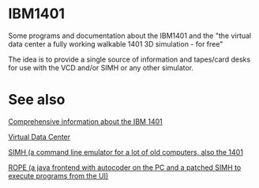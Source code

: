 # IBM1401

Some programs and documentation about the IBM1401 and the "the virtual data center a fully working walkable 1401 3D simulation - for free"


The idea is to provide a single source of information and tapes/card desks for use with the VCD and/or SIMH or any other simulator.


# See also
[Comprehensive information about the IBM 1401](https://ibm-1401.info/)

[Virtual Data Center](https://https://rolffson.de/)

[SIMH (a command line emulator for a lot of old computers, also the 1401](https://github.com/simh/simh)

[ROPE (a java frontend with autocoder on the PC and a patched SIMH to execute programs from the UI)](https://github.com/lucaseverini/ROPE)
